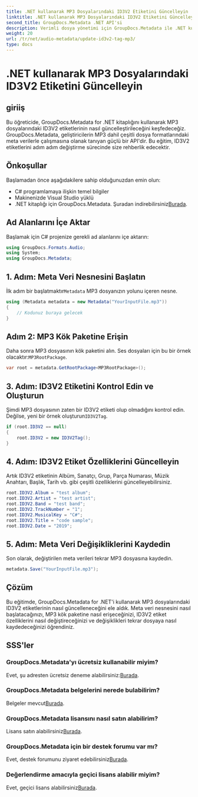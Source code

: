 ```yaml
---
title: .NET kullanarak MP3 Dosyalarındaki ID3V2 Etiketini Güncelleyin
linktitle: .NET kullanarak MP3 Dosyalarındaki ID3V2 Etiketini Güncelleyin
second_title: GroupDocs.Metadata .NET API'si
description: Verimli dosya yönetimi için GroupDocs.Metadata ile .NET kullanarak MP3 dosyalarındaki ID3V2 etiketlerini nasıl güncelleyeceğinizi öğrenin.
weight: 20
url: /tr/net/audio-metadata/update-id3v2-tag-mp3/
type: docs
---
```

# .NET kullanarak MP3 Dosyalarındaki ID3V2 Etiketini Güncelleyin

## giriiş
Bu öğreticide, GroupDocs.Metadata for .NET kitaplığını kullanarak MP3 dosyalarındaki ID3V2 etiketlerinin nasıl güncelleştirileceğini keşfedeceğiz. GroupDocs.Metadata, geliştiricilerin MP3 dahil çeşitli dosya formatlarındaki meta verilerle çalışmasına olanak tanıyan güçlü bir API'dir. Bu eğitim, ID3V2 etiketlerini adım adım değiştirme sürecinde size rehberlik edecektir.
## Önkoşullar
Başlamadan önce aşağıdakilere sahip olduğunuzdan emin olun:
- C# programlamaya ilişkin temel bilgiler
- Makinenizde Visual Studio yüklü
-  .NET kitaplığı için GroupDocs.Metadata. Şuradan indirebilirsiniz[Burada](https://releases.groupdocs.com/metadata/net/).

## Ad Alanlarını İçe Aktar
Başlamak için C# projenize gerekli ad alanlarını içe aktarın:
```csharp
using GroupDocs.Formats.Audio;
using System;
using GroupDocs.Metadata;
```
## 1. Adım: Meta Veri Nesnesini Başlatın
 İlk adım bir başlatmaktır`Metadata` MP3 dosyanızın yolunu içeren nesne.
```csharp
using (Metadata metadata = new Metadata("YourInputFile.mp3"))
{
    // Kodunuz buraya gelecek
}
```
## Adım 2: MP3 Kök Paketine Erişin
 Daha sonra MP3 dosyasının kök paketini alın. Ses dosyaları için bu bir örnek olacaktır:`MP3RootPackage`.
```csharp
var root = metadata.GetRootPackage<MP3RootPackage>();
```
## 3. Adım: ID3V2 Etiketini Kontrol Edin ve Oluşturun
 Şimdi MP3 dosyasının zaten bir ID3V2 etiketi olup olmadığını kontrol edin. Değilse, yeni bir örnek oluşturun`ID3V2Tag`.
```csharp
if (root.ID3V2 == null)
{
    root.ID3V2 = new ID3V2Tag();
}
```
## 4. Adım: ID3V2 Etiket Özelliklerini Güncelleyin
Artık ID3V2 etiketinin Albüm, Sanatçı, Grup, Parça Numarası, Müzik Anahtarı, Başlık, Tarih vb. gibi çeşitli özelliklerini güncelleyebilirsiniz.
```csharp
root.ID3V2.Album = "test album";
root.ID3V2.Artist = "test artist";
root.ID3V2.Band = "test band";
root.ID3V2.TrackNumber = "1";
root.ID3V2.MusicalKey = "C#";
root.ID3V2.Title = "code sample";
root.ID3V2.Date = "2019";
```
## 5. Adım: Meta Veri Değişikliklerini Kaydedin
Son olarak, değiştirilen meta verileri tekrar MP3 dosyasına kaydedin.
```csharp
metadata.Save("YourInputFile.mp3");
```

## Çözüm
Bu eğitimde, GroupDocs.Metadata for .NET'i kullanarak MP3 dosyalarındaki ID3V2 etiketlerinin nasıl güncelleneceğini ele aldık. Meta veri nesnesini nasıl başlatacağınızı, MP3 kök paketine nasıl erişeceğinizi, ID3V2 etiket özelliklerini nasıl değiştireceğinizi ve değişiklikleri tekrar dosyaya nasıl kaydedeceğinizi öğrendiniz.

## SSS'ler
### GroupDocs.Metadata'yı ücretsiz kullanabilir miyim?
 Evet, şu adresten ücretsiz deneme alabilirsiniz:[Burada](https://releases.groupdocs.com/).
### GroupDocs.Metadata belgelerini nerede bulabilirim?
 Belgeler mevcut[Burada](https://tutorials.groupdocs.com/metadata/net/).
### GroupDocs.Metadata lisansını nasıl satın alabilirim?
 Lisans satın alabilirsiniz[Burada](https://purchase.groupdocs.com/buy).
### GroupDocs.Metadata için bir destek forumu var mı?
 Evet, destek forumunu ziyaret edebilirsiniz[Burada](https://forum.groupdocs.com/c/metadata/14).
### Değerlendirme amacıyla geçici lisans alabilir miyim?
 Evet, geçici lisans alabilirsiniz[Burada](https://purchase.groupdocs.com/temporary-license/).